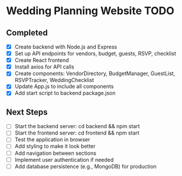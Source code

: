 # Wedding Planning Website TODO

## Completed
- [x] Create backend with Node.js and Express
- [x] Set up API endpoints for vendors, budget, guests, RSVP, checklist
- [x] Create React frontend
- [x] Install axios for API calls
- [x] Create components: VendorDirectory, BudgetManager, GuestList, RSVPTracker, WeddingChecklist
- [x] Update App.js to include all components
- [x] Add start script to backend package.json

## Next Steps
- [ ] Start the backend server: cd backend && npm start
- [ ] Start the frontend server: cd frontend && npm start
- [ ] Test the application in browser
- [ ] Add styling to make it look better
- [ ] Add navigation between sections
- [ ] Implement user authentication if needed
- [ ] Add database persistence (e.g., MongoDB) for production
